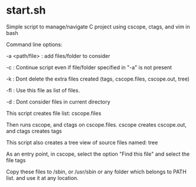 # start.sh
Simple script to manage/navigate C project using cscope, ctags, and vim in bash



Command line options:

-a <path/file> : add files/folder to consider 

-c             : Continue script even if file/folder specified in "-a" is not present

-k             : Dont delete the extra files created (tags, cscope.files, cscope.out, tree)

-fl <file>     : Use this file as list of files.

-d             : Dont consider files in current directory




This script creates file list: cscope.files


Then runs cscope, and ctags on cscope.files. cscope creates cscope.out, and ctags creates tags


This script also creates a tree view of source files named: tree


As an entry point, in cscope, select the option "Find this file"  and select the file tags


Copy these files to /sbin, or /usr/sbin  or any folder which belongs to PATH list. and use it at any location.
